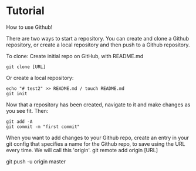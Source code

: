 # Tutorial
How to use Github!

There are two ways to start a repository. You can create and clone a Github repository, or create a local repository and then push to a Github repository.  

To clone:
Create initial repo on GitHub, with README.md
```
git clone [URL]
```
Or create a local repository:
```
echo "# test2" >> README.md / touch README.md
git init
```
Now that a repository has been created, navigate to it and make changes as you see fit. Then:
```
git add -A
git commit -m "first commit"
```
When you want to add changes to your Github repo, create an entry in your git config that specifies a name for the Github repo, to save using the URL every time. We will call this 'origin'.
git remote add origin [URL]

git push -u origin master
```
